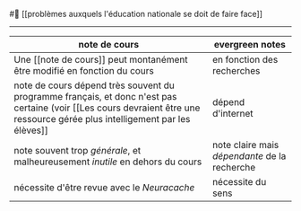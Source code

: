 #🌱 [[problèmes auxquels l'éducation nationale se doit de faire face]] 

---
note de cours|evergreen notes
--|--
Une [[note de cours]] peut montanément être modifié en fonction du  cours|en fonction des recherches
note de cours dépend très souvent du programme français, et donc n'est pas certaine (voir [[Les cours devraient être une ressource gérée plus intelligement par les élèves]]|dépend d'internet
note souvent trop *générale*, et malheureusement *inutile* en dehors du cours|note claire mais *dépendante* de la recherche
nécessite d'être revue avec le *Neuracache*|nécessite du sens